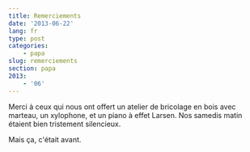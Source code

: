 ```yaml
---
title: Remerciements
date: '2013-06-22'
lang: fr
type: post
categories:
    - papa
slug: remerciements
section: papa
2013:
    - '06'
---
```


Merci à ceux qui nous ont offert un atelier de bricolage en bois avec marteau, un xylophone, et un piano à effet Larsen. Nos samedis matin étaient bien tristement silencieux.

Mais ça, c'était avant.
